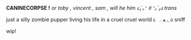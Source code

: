 **CANINECORPSE !**
*or toby , vincent , sam , will*
*he him ૮₍´｡ᵔ ꈊ ᵔ｡`₎ა trans*

just a silly zombie pupper living his life in a cruel cruel world ૮ ◞ ﻌ ◟ ა sniff


wip!
